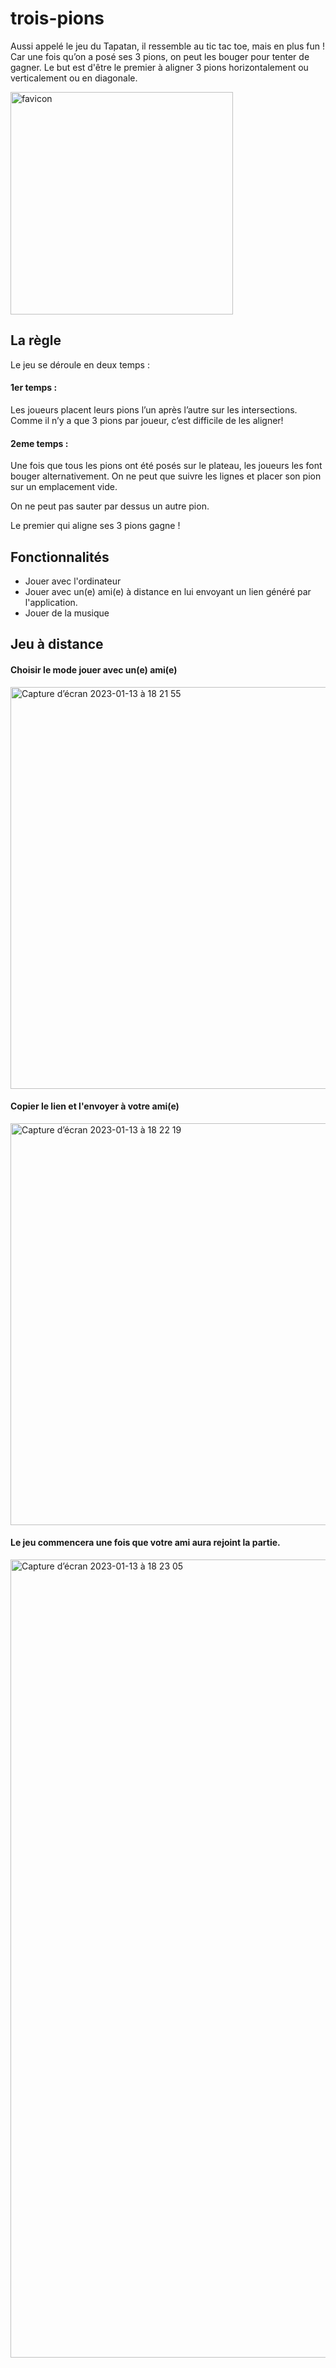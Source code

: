 # trois-pions
Aussi appelé le jeu du Tapatan, il ressemble au tic tac toe, mais en plus fun ! Car une fois qu’on a posé ses 3 pions, on peut les bouger pour tenter de gagner. Le but est d'être le premier à aligner 3 pions horizontalement ou verticalement ou en diagonale.

<img width="356" alt="favicon" src="https://user-images.githubusercontent.com/50472875/212378535-4b947c34-4d5f-4b88-b62c-f4ad2ed817fa.png">


## La règle

Le jeu se déroule en deux temps :

#### 1er temps :

Les joueurs placent leurs pions l’un après l’autre sur les intersections. Comme il n’y a que 3 pions par joueur, c’est difficile de les aligner!

#### 2eme temps :

Une fois que tous les pions ont été posés sur le plateau, les joueurs les font bouger alternativement. On ne peut que suivre les lignes et placer son pion sur un emplacement vide.

On ne peut pas sauter par dessus un autre pion.

Le premier qui aligne ses 3 pions gagne !


## Fonctionnalités

- Jouer avec l'ordinateur
- Jouer avec un(e) ami(e) à distance en lui envoyant un lien généré par l'application.
- Jouer de la musique


## Jeu à distance

#### Choisir le mode jouer avec un(e) ami(e)

<img width="643" alt="Capture d’écran 2023-01-13 à 18 21 55" src="https://user-images.githubusercontent.com/50472875/212381065-c32ef116-a07d-41f6-925a-e2f8d8b0e8fc.png">


#### Copier le lien et l'envoyer à votre ami(e)

<img width="643" alt="Capture d’écran 2023-01-13 à 18 22 19" src="https://user-images.githubusercontent.com/50472875/212381230-b8c61930-6c35-43bd-8449-2d8153c34cf7.png">


#### Le jeu commencera une fois que votre ami aura rejoint la partie.

<img width="1277" alt="Capture d’écran 2023-01-13 à 18 23 05" src="https://user-images.githubusercontent.com/50472875/212381352-aa26b980-9442-4453-8504-45f0c3cc3081.png">

